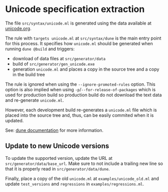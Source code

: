 # Unicode specification extraction

The file `src/syntax/unicode.ml` is generated using the data available at [unicode.org](https://www.unicode.org/Public/).

The rule with `targets unicode.ml` at `src/syntax/dune` is the main entry point for this process. It specifies how
`unicode.ml` should be generated when running `dune @build` and triggers:
* download of data files at `src/generator/data`
* build of `src/generator/gen_unicode.exe`
* generation `unicode.ml` and places a copy in the source tree and a copy in the build tree

The rule is ignored when using the `--ignore-promoted-rules` option. This option is also implied when using
`-p`/`--for-release-of-packages` which is used for production build so production build do not download the text
data and re-generate `unicode.ml`.

However, each development build re-generates a `unicode.ml` file which is placed into the source tree and, thus,
can be easily commited when it is updated.

See: [dune documentation](https://dune.readthedocs.io/en/latest/dune-files.html#modes) for more information.

## Update to new Unicode versions

To update the supported version, update the URL at `src/generator/data/base_url`. Make sure to not include a trailing
new line so that it is properly read in `src/generator/data/dune`.

Finally, place a copy of the old `unicode.ml` at `examples/unicode_old.ml` and update `test_versions` and `regressions` in `examples/regressions.ml`.
